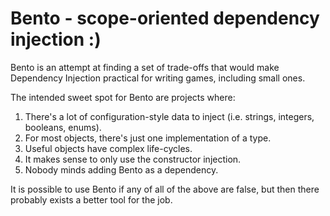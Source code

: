 # Bento - scope-oriented dependency injection :)

Bento is an attempt at finding a set of trade-offs that would make Dependency Injection
practical for writing games, including small ones.

The intended sweet spot for Bento are projects where:

1. There's a lot of configuration-style data to inject (i.e. strings, integers, booleans, enums).
1. For most objects, there's just one implementation of a type.
1. Useful objects have complex life-cycles.
1. It makes sense to only use the constructor injection.
1. Nobody minds adding Bento as a dependency.

It is possible to use Bento if any of all of the above are false,
but then there probably exists a better tool for the job.


